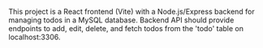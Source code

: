 <!-- Use this file to provide workspace-specific custom instructions to Copilot. For more details, visit https://code.visualstudio.com/docs/copilot/copilot-customization#_use-a-githubcopilotinstructionsmd-file -->

This project is a React frontend (Vite) with a Node.js/Express backend for managing todos in a MySQL database. Backend API should provide endpoints to add, edit, delete, and fetch todos from the 'todo' table on localhost:3306.

